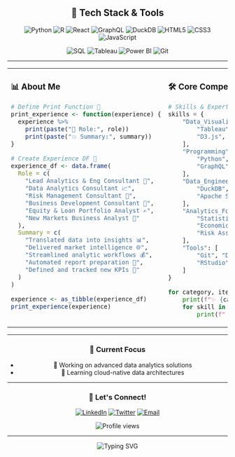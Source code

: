 <div align="center">
  
  ## 🚀 Tech Stack & Tools
  
  ![Python](https://img.shields.io/badge/Python-3776AB?style=for-the-badge&logo=python&logoColor=white)
  ![R](https://img.shields.io/badge/R-276DC3?style=for-the-badge&logo=r&logoColor=white)
  ![React](https://img.shields.io/badge/React-20232A?style=for-the-badge&logo=react&logoColor=61DAFB)
  ![GraphQL](https://img.shields.io/badge/GraphQL-E10098?style=for-the-badge&logo=graphql&logoColor=white)
  ![DuckDB](https://img.shields.io/badge/DuckDB-FFF000?style=for-the-badge&logo=duckdb&logoColor=black)
  ![HTML5](https://img.shields.io/badge/HTML5-E34C26?style=for-the-badge&logo=html5&logoColor=white)
  ![CSS3](https://img.shields.io/badge/CSS3-1572B6?style=for-the-badge&logo=css3&logoColor=white)
  ![JavaScript](https://img.shields.io/badge/JavaScript-F7DF1E?style=for-the-badge&logo=javascript&logoColor=black)
  
  ![SQL](https://img.shields.io/badge/SQL-4479A1?style=for-the-badge&logo=postgresql&logoColor=white)
  ![Tableau](https://img.shields.io/badge/Tableau-E97627?style=for-the-badge&logo=tableau&logoColor=white)
  ![Power BI](https://img.shields.io/badge/Power_BI-F2C811?style=for-the-badge&logo=powerbi&logoColor=black)
  ![Git](https://img.shields.io/badge/Git-F05032?style=for-the-badge&logo=git&logoColor=white)

</div>

---

<table>
<tr>
<td width="50%" valign="top">

### 📊 About Me

```r
# Define Print Function 🔹
print_experience <- function(experience) {
  experience %>%
    print(paste("🚀 Role:", role))
    print(paste("💥 Summary:", summary))
}

# Create Experience DF 🔹
experience_df <- data.frame(
  Role = c(
    "Lead Analytics & Eng Consultant 🔨",
    "Data Analytics Consultant 📈",
    "Risk Management Consultant 🌾",
    "Business Development Consultant 💼",
    "Equity & Loan Portfolio Analyst ✍",
    "New Markets Business Analyst 🔋"
  ),
  Summary = c(
    "Translated data into insights 📊",
    "Delivered market intelligence 🌐",
    "Streamlined analytic workflows 💰",
    "Automated report preparation 📑",
    "Defined and tracked new KPIs 🎯"
  )
)

experience <- as_tibble(experience_df)
print_experience(experience)
```

</td>
<td width="50%" valign="top">

### 🛠️ Core Competencies

```python
# Skills & Expertise 
skills = {
    "Data_Visualization": [
        "Tableau", "Power BI", "Plotly", 
        "D3.js", "Matplotlib", "ggplot2"
    ],
    "Programming": [
        "Python", "R", "SQL", "JavaScript",
        "GraphQL", "HTML/CSS"
    ],
    "Data_Engineering": [
        "DuckDB", "PostgreSQL", "MongoDB",
        "Apache Spark", "ETL Pipelines"
    ],
    "Analytics_Focus": [
        "Statistical Analysis", "Machine Learning",
        "Economic Modeling", "Marketing Analytics",
        "Risk Assessment", "Portfolio Analysis"
    ],
    "Tools": [
        "Git", "Docker", "AWS", "Jupyter",
        "RStudio", "VS Code"
    ]
}

for category, items in skills.items():
    print(f"✨ {category.replace('_', ' ')}:")
    for skill in items:
        print(f"   • {skill}")
```

</td>
</tr>
</table>

---

<div align="center">

### 🎯 Current Focus

- 🔭 Working on advanced data analytics solutions
- 🌱 Learning cloud-native data architectures

</div>

---

<div align="center">
  
  ### 🌟 Let's Connect!
  
  [![LinkedIn](https://img.shields.io/badge/LinkedIn-0077B5?style=for-the-badge&logo=linkedin&logoColor=white)](https://linkedin.com/in/yourusername)
  [![Twitter](https://img.shields.io/badge/Twitter-1DA1F2?style=for-the-badge&logo=twitter&logoColor=white)](https://twitter.com/yourusername)
  [![Email](https://img.shields.io/badge/Email-D14836?style=for-the-badge&logo=gmail&logoColor=white)](mailto:your.email@example.com)
  
  <img src="https://komarev.com/ghpvc/?username=kayaozkur&style=flat-square&color=blue" alt="Profile views"/>
  
</div>

---

<div align="center">
  <img src="https://readme-typing-svg.demolab.com?font=Fira+Code&pause=1000&color=58A6FF&center=true&vCenter=true&width=435&lines=Thanks+for+visiting!+✨;Happy+coding!+🚀" alt="Typing SVG" />
</div>
